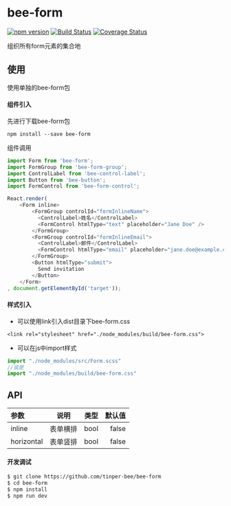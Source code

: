 # bee-form
[![npm version](https://img.shields.io/npm/v/bee-form.svg)](https://www.npmjs.com/package/bee-form)
[![Build Status](https://img.shields.io/travis/tinper-bee/bee-form/master.svg)](https://travis-ci.org/tinper-bee/bee-form)
[![Coverage Status](https://coveralls.io/repos/github/tinper-bee/bee-form/badge.svg?branch=master)](https://coveralls.io/github/tinper-bee/bee-form?branch=master)


组织所有form元素的集合地


## 使用
使用单独的bee-form包
#### 组件引入
先进行下载bee-form包

```
npm install --save bee-form
```
组件调用
```js
import Form from 'bee-form';
import FormGroup from 'bee-form-group';
import ControlLabel from 'bee-control-label';
import Button from 'bee-button';
import FormControl from 'bee-form-control';

React.render(
	<Form inline>
	    <FormGroup controlId="formInlineName">
	      <ControlLabel>姓名</ControlLabel>
	      <FormControl htmlType="text" placeholder="Jane Doe" />
	    </FormGroup>
	    <FormGroup controlId="formInlineEmail">
	      <ControlLabel>邮件</ControlLabel>
	      <FormControl htmlType="email" placeholder="jane.doe@example.com" />
	    </FormGroup>
	    <Button htmlType="submit">
	      Send invitation
	    </Button>
	</Form>	
, document.getElementById('target'));

```
#### 样式引入
- 可以使用link引入dist目录下bee-form.css
```
<link rel="stylesheet" href="./node_modules/build/bee-form.css">
```
- 可以在js中import样式
```js
import "./node_modules/src/Form.scss"
//或是
import "./node_modules/build/bee-form.css"
```



## API

|参数|说明|类型|默认值|
|:--|:---:|:--:|---:|
|inline|表单横排|bool|false|
|horizontal|表单竖排|bool|false|


#### 开发调试

```sh
$ git clone https://github.com/tinper-bee/bee-form
$ cd bee-form
$ npm install
$ npm run dev
```
